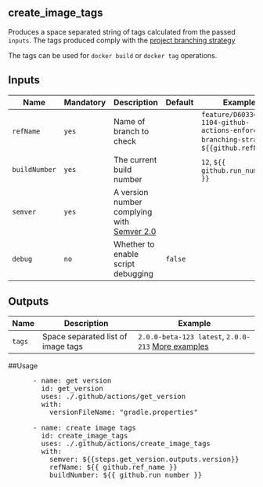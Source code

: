 ## create_image_tags

Produces a space separated string of tags calculated from the passed `inputs`.
The tags produced comply with the [project branching strategy](https://confluence.nortal.com/display/BVU/New+branching+strategy)

The tags can be used for `docker build` or `docker tag` operations. 

## Inputs

Name | Mandatory | Description | Default | Example
-- | -- | -- | -- | --
`refName` | `yes` | Name of branch to check | | `feature/D603345-1104-github-actions-enforce-branching-strategy`, `${{github.refName}}`
`buildNumber` | `yes` | The current build number | | `12`, `${{ github.run_number }}`
`semver` | `yes` | A version number complying with [Semver 2.0](https://semver.org/)
`debug` | `no` | Whether to enable script debugging | `false` | 

## Outputs

Name | Description | Example
-- | -- | -- 
`tags` | Space separated list of image tags | `2.0.0-beta-123 latest`, `2.0.0-213` [More examples](https://confluence.nortal.com/display/BVU/New+branching+strategy)

##Usage

<pre>
      - name: get version
        id: get_version
        uses: ./.github/actions/get_version
        with:
          versionFileName: "gradle.properties"

      - name: create image tags
        id: create_image_tags
        uses: ./.github/actions/create_image_tags
        with:
          semver: ${{steps.get_version.outputs.version}}
          refName: ${{ github.ref_name }}
          buildNumber: ${{ github.run_number }}
</pre>


